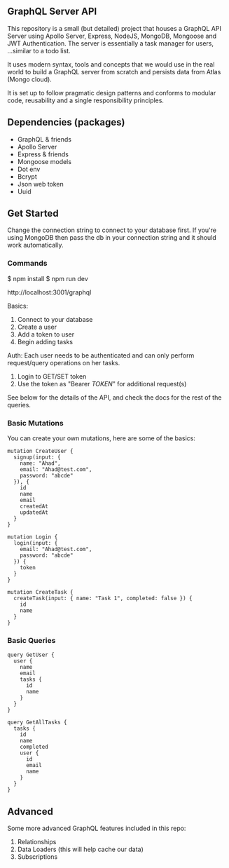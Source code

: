## GraphQL Server API
This repository is a small (but detailed) project that houses a GraphQL API Server using Apollo Server, Express, NodeJS, MongoDB, Mongoose and JWT Authentication. The server is essentially a task manager for users, ...similar to a todo list.

It uses modern syntax, tools and concepts that we would use in the real world to build a GraphQL server from scratch and persists data
from Atlas (Mongo cloud).

It is set up to follow pragmatic design patterns and conforms to modular code, reusability and a single responsibility principles.

## Dependencies (packages)

* GraphQL & friends
* Apollo Server
* Express & friends
* Mongoose models
* Dot env
* Bcrypt
* Json web token
* Uuid

## Get Started
Change the connection string to connect to your database first. If you're using MongoDB then pass the db in your connection string and it should work automatically.

### Commands
$ npm install
$ npm run dev

http://localhost:3001/graphql

Basics:
 
1. Connect to your database
2. Create a user
3. Add a token to user
4. Begin adding tasks

Auth:
Each user needs to be authenticated and can only perform request/query operations on her tasks.

1. Login to GET/SET token
2. Use the token as "Bearer _TOKEN_" for additional request(s)

See below for the details of the API, and check the docs for the rest of the queries.

### Basic Mutations
You can create your own mutations, here are some of the basics:

```gql
mutation CreateUser {
  signup(input: {
    name: "Ahad",
    email: "Ahad@test.com",
    password: "abcde"
  }), {
    id
    name
    email
    createdAt
    updatedAt
  }
}
```

```gql
mutation Login {
  login(input: {
    email: "Ahad@test.com",
    password: "abcde"
  }) {
    token
  }
}
```

```gql
mutation CreateTask {
  createTask(input: { name: "Task 1", completed: false }) {
    id
    name
  }
}
```

### Basic Queries

```gql
query GetUser {
  user {
    name
    email
    tasks {
      id
      name
    }
  }
}
```

```gql
query GetAllTasks {
  tasks {
    id
    name
    completed
    user {
      id
      email
      name
    }
  }
}
```

## Advanced
Some more advanced GraphQL features included in this repo:

1. Relationships
2. Data Loaders (this will help cache our data)
3. Subscriptions

